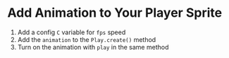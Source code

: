 # Add Animation to Your Player Sprite

1. Add a config `C` variable for `fps` speed
1. Add the `animation` to the `Play.create()` method
1. Turn on the animation with `play` in the same method
